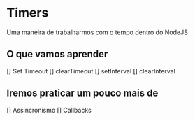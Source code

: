 # Timers

Uma maneira de trabalharmos com o tempo dentro do NodeJS

## O que vamos aprender

[] Set Timeout
[] clearTimeout
[] setInterval
[] clearInterval

## Iremos praticar um pouco mais de

[] Assincronismo
[] Callbacks